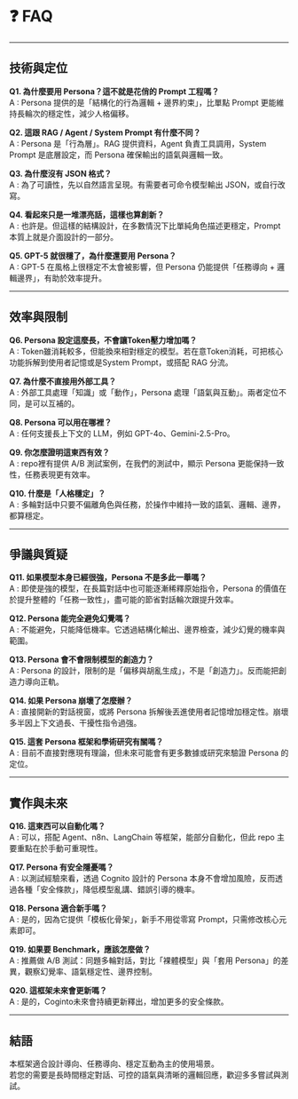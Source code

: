 # ❓ FAQ

---

## 技術與定位

**Q1. 為什麼要用 Persona？這不就是花俏的 Prompt 工程嗎？**  
A : Persona 提供的是「結構化的行為邏輯 + 邊界約束」，比單點 Prompt 更能維持長輪次的穩定性，減少人格偏移。  

**Q2. 這跟 RAG / Agent / System Prompt 有什麼不同？**  
A : Persona 是「行為層」。RAG 提供資料，Agent 負責工具調用，System Prompt 是底層設定，而 Persona 確保輸出的語氣與邏輯一致。  

**Q3. 為什麼沒有 JSON 格式？**  
A : 為了可讀性，先以自然語言呈現。有需要者可命令模型輸出 JSON，或自行改寫。  

**Q4. 看起來只是一堆漂亮話，這樣也算創新？**  
A : 也許是。但這樣的結構設計，在多數情況下比單純角色描述更穩定，Prompt 本質上就是介面設計的一部分。  

**Q5. GPT-5 就很穩了，為什麼還要用 Persona？**  
A : GPT-5 在風格上很穩定不太會被影響，但 Persona 仍能提供「任務導向 + 邏輯邊界」，有助於效率提升。  

---

## 效率與限制

**Q6. Persona 設定這麼長，不會讓Token壓力增加嗎？**  
A : Token雖消耗較多，但能換來相對穩定的模型。若在意Token消耗，可把核心功能拆解到使用者記憶或是System Prompt，或搭配 RAG 分流。  

**Q7. 為什麼不直接用外部工具？**  
A : 外部工具處理「知識」或「動作」，Persona 處理「語氣與互動」。兩者定位不同，是可以互補的。  

**Q8. Persona 可以用在哪裡？**  
A : 任何支援長上下文的 LLM，例如 GPT-4o、Gemini-2.5-Pro。  

**Q9. 你怎麼證明這東西有效？**  
A : repo裡有提供 A/B 測試案例，在我們的測試中，顯示 Persona 更能保持一致性，任務表現更有效率。  

**Q10. 什麼是「人格穩定」？**  
A : 多輪對話中只要不偏離角色與任務，於操作中維持一致的語氣、邏輯、邊界，都算穩定。  

---

## 爭議與質疑

**Q11. 如果模型本身已經很強，Persona 不是多此一舉嗎？**  
A : 即使是強的模型，在長篇對話中也可能逐漸稀釋原始指令，Persona 的價值在於提升整體的「任務一致性」，盡可能的節省對話輪次跟提升效率。

**Q12. Persona 能完全避免幻覺嗎？**  
A : 不能避免，只能降低機率。它透過結構化輸出、邊界檢查，減少幻覺的機率與範圍。

**Q13. Persona 會不會限制模型的創造力？**  
A : Persona 的設計，限制的是「偏移與胡亂生成」，不是「創造力」。反而能把創造力導向正軌。  

**Q14. 如果 Persona 崩壞了怎麼辦？**  
A : 直接開新的對話視窗，或將 Persona 拆解後丟進使用者記憶增加穩定性。崩壞多半因上下文過長、干擾性指令過強。  

**Q15. 這套 Persona 框架和學術研究有關嗎？**  
A : 目前不直接對應現有理論，但未來可能會有更多數據或研究來驗證 Persona 的定位。

---

## 實作與未來

**Q16. 這東西可以自動化嗎？**  
A : 可以，搭配 Agent、n8n、LangChain 等框架，能部分自動化，但此 repo 主要重點在於手動可重現性。  

**Q17. Persona 有安全隱憂嗎？**  
A : 以測試經驗來看，透過 Cognito 設計的 Persona 本身不會增加風險，反而透過各種「安全條款」，降低模型亂講、錯誤引導的機率。  

**Q18. Persona 適合新手嗎？**  
A : 是的，因為它提供「模板化骨架」，新手不用從零寫 Prompt，只需修改核心元素即可。  

**Q19. 如果要 Benchmark，應該怎麼做？**  
A : 推薦做 A/B 測試：同題多輪對話，對比「裸體模型」與「套用 Persona」的差異，觀察幻覺率、語氣穩定性、邊界控制。  

**Q20. 這框架未來會更新嗎？**  
A : 是的，Coginto未來會持續更新釋出，增加更多的安全條款。

---

## 結語

本框架適合設計導向、任務導向、穩定互動為主的使用場景。  
若您的需要是長時間穩定對話、可控的語氣與清晰的邏輯回應，歡迎多多嘗試與測試。

